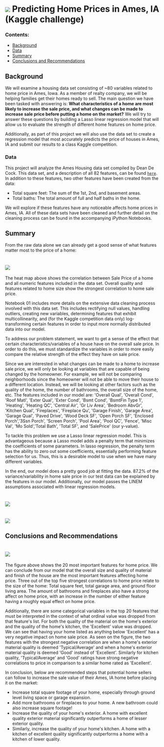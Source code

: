 # ![](https://ga-dash.s3.amazonaws.com/production/assets/logo-9f88ae6c9c3871690e33280fcf557f33.png) Predicting Home Prices in Ames, IA (Kaggle challenge)

### Contents:
- [Background](#Background)
- [Data](#Data)
- [Summary](#Summary)
- [Conclusions and Recommendations](#Conclusions-and-Recommendations)

## Background

We will examine a housing data set consisting of ~80 variables related to home price in Ames, Iowa. As a member of realty company, we will be helping families get their homes ready to sell. 
The main question we have been tasked with answering is: **What characteristics of a home are most likely to increase the sale price, and what changes can be made to increase sale price before putting a home on the market?** We will try to answer these questions by building a Lasso linear regression model that will allow us to evaluate the strength of different home features on home price.

Additionally, as part of this project we will also use the data set to create a regression model that most accurately predicts the price of houses in Ames, IA and submit our results to a class Kaggle competition.

### Data

This project will analyze the Ames Housing data set compiled by Dean De Cock. This data set, and a description of all 82 features, can be found [`here`](http://jse.amstat.org/v19n3/decock/DataDocumentation.txt). In addition to these features, two other features have been created from the data:
- Total square feet: The sum of the 1st, 2nd, and basement areas.
- Total baths: The total amount of full and half baths in the home.

We will explore if these features have any noticeable affects home prices in Ames, IA. All of these data sets have been cleaned and further detail on the cleaning process can be found in the accompanying iPython Notebooks. 

## Summary

From the raw data alone we can already get a good sense of what features matter most to the price of a home: 

# ![](https://git.generalassemb.ly/jserigano4/project_2/blob/main/figures/corr.png)

The heat map above shows the correlation between Sale Price of a home and all numeric features included in the data set. Overall quality and features related to home size show the strongest correlation to home sale price. 

Notebook 01 includes more details on the extensive data cleaning process involved with this data set. This includes rectifying null values, handling outliers, creating new variables, determining features that exhibit multicollinearity, and (for the Kaggle competition data only) log-transforming certain features in order to input more normally distributed data into our model. 

To address our problem statement, we want to get a sense of the effect that certain characteristics/variables of a house have on the overall sale price. In order to do this, we must standardize the variables in order to  more easily compare the relative strength of the effect they have on sale price.

Since we are interested in what changes can be made to a home to increase sale price, we will only be looking at variables that are capable of being changed by the homeowner. For example, we will not be comparing neighborhoods since the homeowner will not be able to move their house to a different location. Instead, we will be looking at other factors such as the quality of the home, the number of bathrooms, the overall size of the home, etc. The features included in our model are: 'Overall Qual', 'Overall Cond', 'Roof Matl', 'Exter Qual', 'Exter Cond', 'Bsmt Cond', 'BsmtFin Type 1', 'Heating', 'Heating QC', 'Central Air', 'Gr Liv Area', 'Bedroom AbvGr', 'Kitchen Qual', 'Fireplaces', 'Fireplace Qu', 'Garage Finish',  'Garage Area', 'Garage Qual', 'Paved Drive', 'Wood Deck SF', 'Open Porch SF', 'Enclosed Porch','3Ssn Porch', 'Screen Porch', 'Pool Area', 'Pool QC', 'Fence', 'Misc Val', 'Mo Sold','Total Bath', 'Total SF', and 'SalePrice' (our y-value).

To tackle this problem we use a Lasso linear regression model. This is advantageous because a Lasso model adds a penalty term that minimizes the coefficients of some parameters. In lasso regression, the penalty term has the ability to zero out some coefficients, essentially performing feature selection for us. Thus, this is a desirable model to use when we have many different variables.

In the end, our model does a pretty good job at fitting the data. 87.2% of the variance/variability in home sale price in our test data can be explained by the features in our model. Additionally, our model passes the LINEM assumptions associated with linear regression models.

# ![](https://git.generalassemb.ly/jserigano4/project_2/blob/main/figures/resids_scatter.png)

# ![](https://git.generalassemb.ly/jserigano4/project_2/blob/main/figures/resids_hist.png)


## Conclusions and Recommendations

# ![](https://git.generalassemb.ly/jserigano4/project_2/blob/main/figures/coefs.png)

The figure above shows the 20 most important features for home price. We can conclude from our model that the overall size and quality of material and finish of the house are the most important features affecting home price. Three out of the top five strongest correlations to home price relate to the size of the home: Total square feet, total garage area, and ground floor living area. The amount of bathrooms and fireplaces also have a strong affect on home price, with an increase in the number of either feature having a roughly equal effect on home price. 

Additionally, there are some categorical variables in the top 20 features that must be interpreted in the context of what ordinal value was dropped from that feature's list. For both the quality of the material on the home's exterior and the quality of the home's kitchen, the 'Excellent' value was dropped. We can see that having your home listed as anything below 'Excellent' has a very negative impact on home sale price. As seen on the figure, the two features with the strongest negative correlation are when a home's exterior material quality is deemed 'Typical/Average' and when a home's exterior material quality is deemed 'Good' instead of 'Excellent'. Similarly for kitchen quality, 'Typical/Average' and 'Good' ratings have strong negative correlations to price in comparison to a similar home rated as 'Excellent'. 

In conclusion, below are recommended steps that potential home sellers can follow to increase the sale value of their Ames, IA home before placing it on the market:
- Increase total square footage of your home, especially through ground level living space or garage expansion.
- Add more bathrooms or fireplaces to your home. A new bathroom could also increase square footage!
- Increase the quality of your home's exterior. A home with excellent quality exterior material significantly outperforms a home of lesser exterior quality.
- Similarly, increase the quality of your home's kitchen. A home with a kitchen of excellent quality significantly outperforms a home with a kitchen of lower quality. 